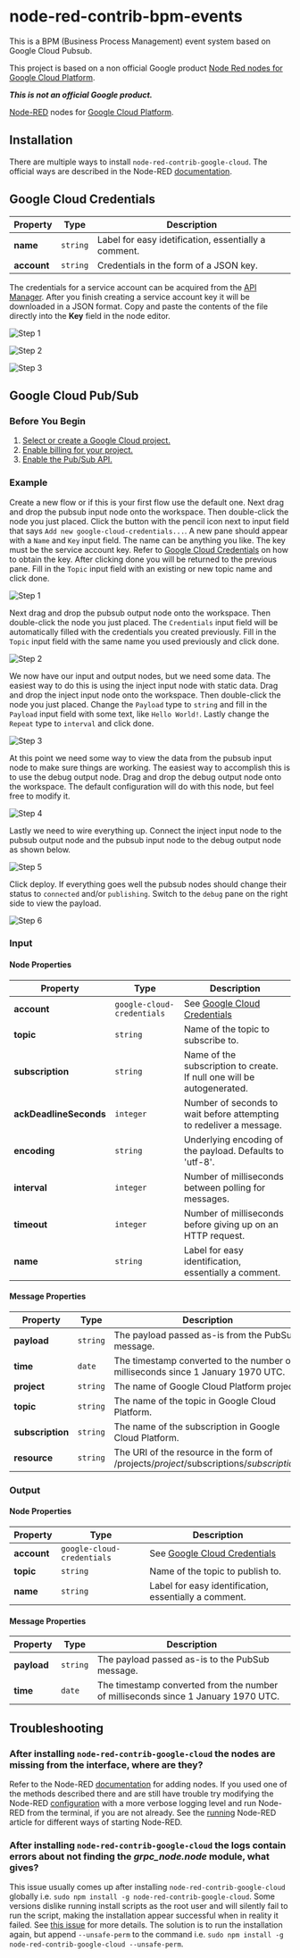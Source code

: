 node-red-contrib-bpm-events
=====================================

This is a BPM (Business Process Management) event system based on Google Cloud Pubsub. 

This project is based on a non official Google product [Node Red nodes for Google Cloud Platform](https://github.com/GoogleCloudPlatform/node-red-contrib-google-cloud).

**_This is not an official Google product._**

[Node-RED](http://nodered.org) nodes for [Google Cloud Platform](https://cloud.google.com/).

## Installation

There are multiple ways to install `node-red-contrib-google-cloud`. The official ways are described in the Node-RED [documentation](https://nodered.org/docs/getting-started/adding-nodes).

## Google Cloud Credentials

| Property    | Type     | Description                                          |
| ----------- | -------- | ---------------------------------------------------- |
| **name**    | `string` | Label for easy idetification, essentially a comment. |
| **account** | `string` | Credentials in the form of a JSON key.               |

The credentials for a service account can be acquired from the [API Manager](https://console.cloud.google.com/apis/credentials). After you finish creating a service account key it will be downloaded in a JSON format.
Copy and paste the contents of the file directly into the **Key** field in the node editor.

![Step 1](docs/credentials/1.png)

![Step 2](docs/credentials/2.png)

![Step 3](docs/credentials/3.png)

## Google Cloud Pub/Sub

### Before You Begin

1. [Select or create a Google Cloud project.](https://console.cloud.google.com/project)
2. [Enable billing for your project.](https://support.google.com/cloud/answer/6293499#enable-billing)
3. [Enable the Pub/Sub API.](https://console.cloud.google.com/flows/enableapi?apiid=pubsub)


### Example

Create a new flow or if this is your first flow use the default one. Next drag and drop the pubsub input node onto the workspace. Then double-click the node you just placed.
Click the button with the pencil icon next to input field that says `Add new google-cloud-credentials...`. A new pane should appear with a `Name` and `Key` input field. The name can
be anything you like. The key must be the service account key. Refer to [Google Cloud Credentials](#google-cloud-credentials) on how to obtain the key. After clicking done you will
be returned to the previous pane. Fill in the `Topic` input field with an existing or new topic name and click done.

![Step 1](docs/pubsub/1.png)

Next drag and drop the pubsub output node onto the workspace. Then double-click the node you just placed. The `Credentials` input field will be automatically filled with the credentials
you created previously. Fill in the `Topic` input field with the same name you used previously and click done.

![Step 2](docs/pubsub/2.png)

We now have our input and output nodes, but we need some data. The easiest way to do this is using the inject input node with static data. Drag and drop the inject input node onto the workspace.
Then double-click the node you just placed. Change the `Payload` type to `string` and fill in the `Payload` input field with some text, like `Hello World!`. Lastly change the `Repeat` type to `interval`
and click done.

![Step 3](docs/pubsub/3.png)

At this point we need some way to view the data from the pubsub input node to make sure things are working. The easiest way to accomplish this is to use the debug output node. Drag and drop the
debug output node onto the workspace. The default configuration will do with this node, but feel free to modify it.

![Step 4](docs/pubsub/4.png)

Lastly we need to wire everything up. Connect the inject input node to the pubsub output node and the pubsub input node to the debug output node as shown below.

![Step 5](docs/pubsub/5.png)

Click deploy. If everything goes well the pubsub nodes should change their status to `connected` and/or `publishing`. Switch to the `debug` pane on the right side to view the payload.

![Step 6](docs/pubsub/6.png)

### Input

#### Node Properties

| Property                   | Type                       | Description                                                            |
| -------------------------- | -------------------------- | ---------------------------------------------------------------------- |
| **account**                | `google-cloud-credentials` | See [Google Cloud Credentials](#google-cloud-credentials)              |
| **topic**                  | `string`                   | Name of the topic to subscribe to.                                     |
| **subscription**           | `string`                   | Name of the subscription to create. If null one will be autogenerated. |
| **ackDeadlineSeconds**     | `integer`                  | Number of seconds to wait before attempting to redeliver a message.    |
| **encoding**               | `string`                   | Underlying encoding of the payload. Defaults to 'utf-8'.               |
| **interval**               | `integer`                  | Number of milliseconds between polling for messages.                   |
| **timeout**                | `integer`                  | Number of milliseconds before giving up on an HTTP request.            |
| **name**                   | `string`                   | Label for easy identification, essentially a comment.                  |

#### Message Properties

| Property                    | Type          | Description                                                                              |
| --------------------------- | ------------- | ---------------------------------------------------------------------------------------- |
| **payload**                 | `string`      | The payload passed as-is from the PubSub message.                                        |
| **time**                    | `date`        | The timestamp converted to the number of milliseconds since 1 January 1970 UTC.          |
| **project**                 | `string`      | The name of Google Cloud Platform project.                                               |
| **topic**                   | `string`      | The name of the topic in Google Cloud Platform.                                          |
| **subscription**            | `string`      | The name of the subscription in Google Cloud Platform.                                   |
| **resource**                | `string`      | The URI of the resource in the form of /projects/*project*/subscriptions/*subscription*. |

### Output

#### Node Properties

| Property    | Type                       | Description                                               |
| ------------| -------------------------- | --------------------------------------------------------- |
| **account** | `google-cloud-credentials` | See [Google Cloud Credentials](#google-cloud-credentials) |
| **topic**   | `string`                   | Name of the topic to publish to.                          |
| **name**    | `string`                   | Label for easy identification, essentially a comment.     |

#### Message Properties

| Property    | Type          | Description                                                                       |
| ----------- | ------------- | --------------------------------------------------------------------------------- |
| **payload** | `string`      | The payload passed as-is to the PubSub message.                                   |
| **time**    | `date`        | The timestamp converted from the number of milliseconds since 1 January 1970 UTC. |

## Troubleshooting

### After installing `node-red-contrib-google-cloud` the nodes are missing from the interface, where are they?

Refer to the Node-RED [documentation](https://nodered.org/docs/getting-started/adding-nodes) for adding nodes. If you used one of the methods described there and are still have trouble try
modifying the Node-RED [configuration](https://nodered.org/docs/configuration) with a more verbose logging level and run Node-RED from the terminal, if you are not already.
See the [running](https://nodered.org/docs/getting-started/running) Node-RED article for different ways of starting Node-RED.

### After installing `node-red-contrib-google-cloud` the logs contain errors about not finding the *grpc_node.node* module, what gives?

This issue usually comes up after installing `node-red-contrib-google-cloud` globally i.e. `sudo npm install -g node-red-contrib-google-cloud`. Some versions dislike running install scripts
as the root user and will silently fail to run the script, making the installation appear successful when in reality it failed. See [this issue](https://github.com/grpc/grpc/issues/6435) for more details.
The solution is to run the installation again, but append `--unsafe-perm` to the command i.e. `sudo npm install -g node-red-contrib-google-cloud --unsafe-perm`.
